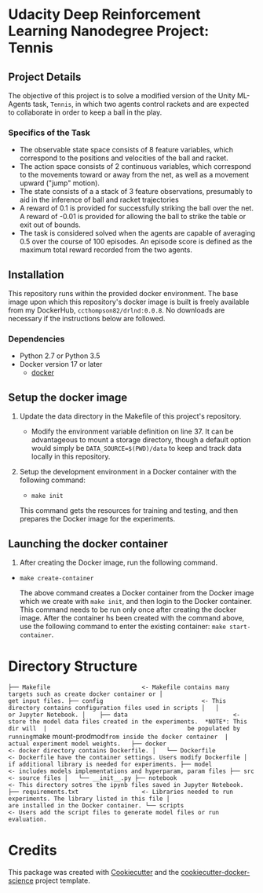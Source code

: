 # Udacity Deep Reinforcement Learning Nanodegree Project: Tennis

## Project Details

The objective of this project is to solve a modified version of the Unity ML-Agents task, `Tennis`, in which two agents 
control rackets and are expected to collaborate in order to keep a ball in the play.  

### Specifics of the Task
* The observable state space consists of 8 feature variables, which correspond to the positions and velocities of the 
ball and racket.  
* The action space consists of 2 continuous variables, which correspond to the movements toward or away from the net, 
as well as a movement upward ("jump" motion).  
* The state consists of a a stack of 3 feature observations, presumably to aid in the inference of ball and racket 
trajectories
* A reward of 0.1 is provided for successfully striking the ball over the net.  A reward of -0.01 is provided for 
allowing the ball to strike the table or exit out of bounds.  
* The task is considered solved when the agents are capable of averaging 0.5 over the course of 100 episodes.  An 
episode score is defined as the maximum total reward recorded from the two agents.  


## Installation

This repository runs within the provided docker environment. The base image upon which this 
repository's docker image is built is freely available from my DockerHub, 
`ccthompson82/drlnd:0.0.8`.  No downloads are necessary if the instructions below are followed. 

### Dependencies
* Python 2.7 or Python 3.5
* Docker version 17 or later
    - [docker](https://docs.docker.com/install/)
    
## Setup the docker image

1. Update the data directory in the Makefile of this project's repository.  
    * Modify the environment variable definition on line 37.  It can be advantageous to mount a storage directory,
     though a default option would simply be `DATA_SOURCE=$(PWD)/data` to keep and track data locally in this 
     repository.    
     
2. Setup the development environment in a Docker container with the following command:
    - `make init`
    
    This command gets the resources for training and testing, and then prepares the Docker image for the experiments.
    
## Launching the docker container

1. After creating the Docker image, run the following command.

- `make create-container`

    The above command creates a Docker container from the Docker image which we create with `make init`, and then
login to the Docker container.  This command needs to be run only once after creating the docker image.  After the
container hs been created with the command above, use the following command to enter the existing container: `make start-container`.

# Directory Structure
`
├── Makefile                          <- Makefile contains many targets such as create docker container or
│                                        get input files.
├── config                            <- This directory contains configuration files used in scripts
│   │                                    or Jupyter Notebook.
│   
├── data                              <- store the model data files created in the experiments.  *NOTE*: This dir will 
|                                        be populated by running `make mount-prodmod` from inside the docker container 
|                                        actual experiment model weights.  
├── docker                            <- docker directory contains Dockerfile.
│   └── Dockerfile                    <- Dockerfile have the container settings. Users modify Dockerfile
│                                        if additional library is needed for experiments.
├── model                             <- includes models implementations and hyperparam, param files
├── src                               <- source files
│   └── __init__.py
├── notebook                          <- This directory sotres the ipynb files saved in Jupyter Notebook.
├── requirements.txt                  <- Libraries needed to run experiments. The library listed in this file
│                                        are installed in the Docker container.
└── scripts                           <- Users add the script files to generate model files or run evaluation.
`

# Credits

This package was created with [Cookiecutter](https://github.com/audreyr/cookiecutter) and the [cookiecutter-docker-science](https://docker-science.github.io/) project template.
